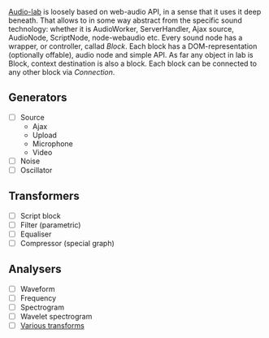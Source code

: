 [Audio-lab](http://dfcreative.github.io/audio-lab) is loosely based on web-audio API, in a sense that it uses it deep beneath. That allows to in some way abstract from the specific sound technology: whether it is AudioWorker, ServerHandler, Ajax source, AudioNode, ScriptNode, node-webaudio etc.
Every sound node has a wrapper, or controller, callad _Block_. Each block has a DOM-representation (optionally offable), audio node and simple API. As far any object in lab is Block, context destination is also a block.
Each block can be connected to any other block via _Connection_.


## Generators

* [ ] Source
	* Ajax
	* Upload
	* Microphone
	* Video
* [ ] Noise
* [ ] Oscillator

## Transformers

* [ ] Script block
* [ ] Filter (parametric)
* [ ] Equaliser
* [ ] Compressor (special graph)

## Analysers

* [ ] Waveform
* [ ] Frequency
* [ ] Spectrogram
* [ ] Wavelet spectrogram
* [ ] [Various transforms](https://en.wikipedia.org/wiki/Wigner_distribution_function)
